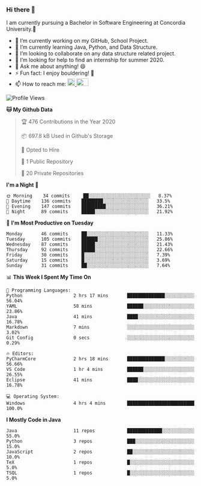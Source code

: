 ### Hi there 👋
I am currently pursuing a Bachelor in Software Engineering at Concordia University.🏫

- 🔭 I’m currently working on my GitHub, School Project.
- 🌱 I’m currently learning Java, Python, and Data Structure.
- 👯 I’m looking to collaborate on any data structure related project.
- 🤔 I’m looking for help to find an internship for summer 2020.
- 💬 Ask me about anything! 😄
- ⚡ Fun fact: I enjoy bouldering! 🧗‍
- 📫 How to reach me: <a href="https://www.linkedin.com/in/siu-tong-ye/" target="_blank"> <img width="20px" width="32" src="https://cdn.jsdelivr.net/npm/simple-icons@v3/icons/linkedin.svg" /> </a> <a href="mailto:SiuTongYe@gmail.com" target="_blank"> <img height="20" width="32" src="https://cdn.jsdelivr.net/npm/simple-icons@v3/icons/gmail.svg" /> </a>

<!--START_SECTION:waka-->
![Profile Views](http://img.shields.io/badge/Profile%20Views-225-blue)

**🐱 My Github Data** 

> 🏆 476 Contributions in the Year 2020
 > 
> 📦 697.8 kB Used in Github's Storage 
 > 
> 💼 Opted to Hire
 > 
> 📜 1 Public Repository 
 > 
> 🔑 20 Private Repositories 

**I'm a Night 🦉** 

```text
🌞 Morning    34 commits     ██░░░░░░░░░░░░░░░░░░░░░░░   8.37% 
🌆 Daytime    136 commits    ████████░░░░░░░░░░░░░░░░░   33.5% 
🌃 Evening    147 commits    █████████░░░░░░░░░░░░░░░░   36.21% 
🌙 Night      89 commits     █████░░░░░░░░░░░░░░░░░░░░   21.92%

```
📅 **I'm Most Productive on Tuesday** 

```text
Monday       46 commits     ██░░░░░░░░░░░░░░░░░░░░░░░   11.33% 
Tuesday      105 commits    ██████░░░░░░░░░░░░░░░░░░░   25.86% 
Wednesday    87 commits     █████░░░░░░░░░░░░░░░░░░░░   21.43% 
Thursday     92 commits     █████░░░░░░░░░░░░░░░░░░░░   22.66% 
Friday       30 commits     █░░░░░░░░░░░░░░░░░░░░░░░░   7.39% 
Saturday     15 commits     █░░░░░░░░░░░░░░░░░░░░░░░░   3.69% 
Sunday       31 commits     ██░░░░░░░░░░░░░░░░░░░░░░░   7.64%

```


📊 **This Week I Spent My Time On** 

```text
💬 Programming Languages: 
Python                   2 hrs 17 mins       ██████████████░░░░░░░░░░░   56.04% 
YAML                     58 mins             ██████░░░░░░░░░░░░░░░░░░░   23.86% 
Java                     41 mins             ████░░░░░░░░░░░░░░░░░░░░░   16.78% 
Markdown                 7 mins              ░░░░░░░░░░░░░░░░░░░░░░░░░   3.02% 
Git Config               0 secs              ░░░░░░░░░░░░░░░░░░░░░░░░░   0.29%

🔥 Editors: 
PyCharmCore              2 hrs 18 mins       ██████████████░░░░░░░░░░░   56.66% 
VS Code                  1 hr 4 mins         ██████░░░░░░░░░░░░░░░░░░░   26.55% 
Eclipse                  41 mins             ████░░░░░░░░░░░░░░░░░░░░░   16.78%

💻 Operating System: 
Windows                  4 hrs 4 mins        █████████████████████████   100.0%

```

**I Mostly Code in Java** 

```text
Java                     11 repos            █████████████░░░░░░░░░░░░   55.0% 
Python                   3 repos             ███░░░░░░░░░░░░░░░░░░░░░░   15.0% 
JavaScript               2 repos             ██░░░░░░░░░░░░░░░░░░░░░░░   10.0% 
TeX                      1 repos             █░░░░░░░░░░░░░░░░░░░░░░░░   5.0% 
TSQL                     1 repos             █░░░░░░░░░░░░░░░░░░░░░░░░   5.0%

```



<!--END_SECTION:waka-->
